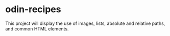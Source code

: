 # odin-recipes

This project will display the use of images, lists, absolute and relative paths, and common HTML elements.